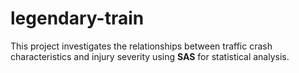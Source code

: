 # legendary-train
This project investigates the relationships between traffic crash characteristics and injury severity using **SAS** for statistical analysis. 
